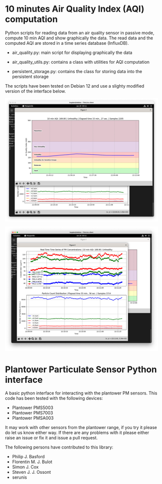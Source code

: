 # 10 minutes Air Quality Index (AQI) computation
Python scripts for reading data from an air quality sensor in passive mode, compute 10 min AQI and show graphically the data. The read data and the computed AQI are stored in a time series database (InfluxDB).

- air_quality.py: main script for displaying graphically the data

- air_quality_utils.py: contains a class with utilities for AQI computation

- persistent_storage.py: contains the class for storing data into the persistent storage

The scripts have been tested on Debian 12 and use a slighty modified version of the interface below.

![AQI](screenshots/aqi.png "10 min AQI")

![PM](screenshots/pm.png "Concentration and Number of particles")

# Plantower Particulate Sensor Python interface
A basic python interface for interacting with the plantower PM sensors.  This code has been tested with the following devices:
 * Plantower PMS5003
 * Plantower PMS7003
 * Plantower PMSA003
 
 It may work with other sensors from the plantower range, if you try it please do let us know either way.  If there are any problems with it please either raise an issue or fix it and issue a pull request.

The following persons have contributed to this library:
 * Philip J. Basford
 * Florentin M. J. Bulot
 * Simon J. Cox
 * Steven J. J. Ossont
 * serunis

